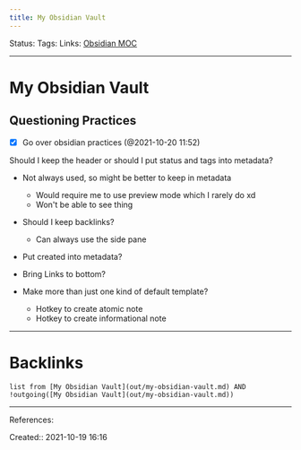 ```yaml
---
title: My Obsidian Vault
---
```

Status: 
Tags: 
Links: [Obsidian MOC](out/obsidian-moc.md)
___
# My Obsidian Vault
## Questioning Practices
- [x] Go over obsidian practices (@2021-10-20 11:52)

Should I keep the header or should I put status and tags into metadata?
- Not always used, so might be better to keep in metadata
	- Would require me to use preview mode which I rarely do xd
	- Won't be able to see thing

- Should I keep backlinks?
	- Can always use the side pane
- Put created into metadata?
- Bring Links to bottom?
- Make more than just one kind of default template?
	- Hotkey to create atomic note
	- Hotkey to create informational note
___
# Backlinks
```dataview
list from [My Obsidian Vault](out/my-obsidian-vault.md) AND !outgoing([My Obsidian Vault](out/my-obsidian-vault.md))
```
___
References:

Created:: 2021-10-19 16:16